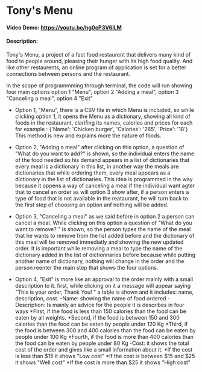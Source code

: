# Tony's Menu
#### Video Demo: https://youtu.be/hg0eP3V6lLM
#### Description:
Tony's Menu, a project of a fast food restaurent that delivers many kind of food to people
around, pleasing their hunger with its high food quality. And like other restaurents, an online program
of application is set for a better connections between persons and the restaurant.

In the scope of programmming through terminal, the code will run showing four main options
option 1 "Menu", option 2 "Adding a meal", option 3 "Canceling a meal", option 4 "Exit"

- Option 1, "Menu", there is a CSV file in which Menu is included, so while clicking option 1,
it opens the Menu as a dictionary, showing all kind of foods in the restaurant, clarifing its names,
calories and prices for each for example : {'Name': 'Chicken burger', 'Calories': '265', 'Price': '18'}
This method is new and explains more the nature of foods.

- Option 2, "Adding a meal" after clicking on this option, a question of "What do you want to add?"
is shown, so the individual enters the name of the food needed so his demand appears in a list of dictionaries
that every meal is a dictionary in this list, in another way the meals are dictionaries that while ordering
them, every meal appears as a dictionary in the list of dictionaries. This idea is programmed in the way
because it oppens a way of canceling a meal if the individual want agter that to cancel an order as will
option 3 show after, if a person enters a type of food that is not available in the reataurant, he will turn back
to the first step of choosing an option anf nothing will be added.

- Option 3, "Canceling a meal" as we said before in option 2 a person can cancel a meal. While clicking
on this option a question of "What do you want to remove? " is shown, so the person types the name of the meal
that he wants to remove from the list added before and the dictionary of this meal will be removed immediatly
and showing the new updated order. It is important while removing a meal to type the name of the dictionary added
in the list of dictionnaries before because while putting another name of dictionary, nothing will change in
the order and the person reenter the main step that shows the four options.

- Option 4, "Exit" is more like an approval to the order mainly with a small description to it.
first, while clicking on it a message will appear saying "This is your order, Thank You! " a table is shown and it
includes: name, description, cost.
    -Name:
          showing the name of food ordered
    -Description:
                 Is mainly an advice for the people it is describes in four ways
                 *First, if the food is less than 150 calories than the food can be eaten by all weights.
                 *Second, if the food is between 150 and 300 calories than the food can be eaten by people
                 under 120 Kg
                 *Third, if the food is between 300 and 400 calories than the food can be eaten by people
                 under 100 Kg
                 *Fourth, if the food is more than 400 calories than the food can be eaten by people
                 under 80 Kg
    -Cost:
          it shows the total cost of the order and gives like a small information about it.
          *If the cost is less than $15 it shows "Low cost"
          *If the cost is between $15 and $25 it shows "Well cost"
          *If the cost is more than $25 it shows "High cost"
